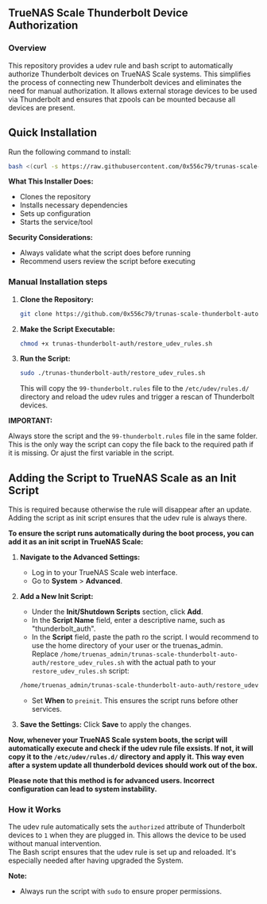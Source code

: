 ## **TrueNAS Scale Thunderbolt Device Authorization**

### **Overview**
This repository provides a udev rule and bash script to automatically authorize Thunderbolt devices on TrueNAS Scale systems. This simplifies the process of connecting new Thunderbolt devices and eliminates the need for manual authorization.
It allows external storage devices to be used via Thunderbolt and ensures that zpools can be mounted because all devices are present.

## Quick Installation

Run the following command to install:

```bash
bash <(curl -s https://raw.githubusercontent.com/0x556c79/trunas-scale-thunderbolt-auto-auth/main/install.sh)
```
**What This Installer Does:**

- Clones the repository
- Installs necessary dependencies
- Sets up configuration
- Starts the service/tool

**Security Considerations:**
- Always validate what the script does before running
- Recommend users review the script before executing

### **Manual Installation steps**
1. **Clone the Repository:**
   ```bash
   git clone https://github.com/0x556c79/trunas-scale-thunderbolt-auto-auth.git
   ```
2. **Make the Script Executable:**
   ```bash
   chmod +x trunas-thunderbolt-auth/restore_udev_rules.sh
   ```
3. **Run the Script:**
   ```bash
   sudo ./trunas-thunderbolt-auth/restore_udev_rules.sh
   ```
   This will copy the `99-thunderbolt.rules` file to the `/etc/udev/rules.d/` directory and reload the udev rules and trigger a rescan of Thunderbolt devices.

**IMPORTANT:**

Always store the script and the `99-thunderbolt.rules` file in the same folder. This is the only way the script can copy the file back to the required path if it is missing. Or ajust the first variable in the script.


## **Adding the Script to TrueNAS Scale as an Init Script**
This is required because otherwise the rule will disappear after an update. Adding the script as init script ensures that the udev rule is always there.

**To ensure the script runs automatically during the boot process, you can add it as an init script in TrueNAS Scale:**

1. **Navigate to the Advanced Settings:**
   - Log in to your TrueNAS Scale web interface.
   - Go to **System** > **Advanced**.

2. **Add a New Init Script:**
   - Under the **Init/Shutdown Scripts** section, click **Add**.
   - In the **Script Name** field, enter a descriptive name, such as "thunderbolt_auth".
   - In the **Script** field, paste the path ro the script. I would recommend to use the home directory of your user or the truenas_admin.<br>
     Replace `/home/truenas_admin/trunas-scale-thunderbolt-auto-auth/restore_udev_rules.sh` with the actual path to your `restore_udev_rules.sh` script:

   ```bash
   /home/truenas_admin/trunas-scale-thunderbolt-auto-auth/restore_udev_rules.sh
   ```

   - Set **When** to `preinit`. This ensures the script runs before other services.

3. **Save the Settings:**
   Click **Save** to apply the changes.

**Now, whenever your TrueNAS Scale system boots, the script will automatically execute and check if the udev rule file exsists. If not, it will copy it to the `/etc/udev/rules.d/` directory and apply it.
This way even after a system update all thunderbold devices should work out of the box.**

**Please note that this method is for advanced users. Incorrect configuration can lead to system instability.** 


### **How it Works**
The udev rule automatically sets the `authorized` attribute of Thunderbolt devices to `1` when they are plugged in. This allows the device to be used without manual intervention.<br>
The Bash script ensures that the udev rule is set up and reloaded. It's especially needed after having upgraded the System.

**Note:**
* Always run the script with `sudo` to ensure proper permissions.
